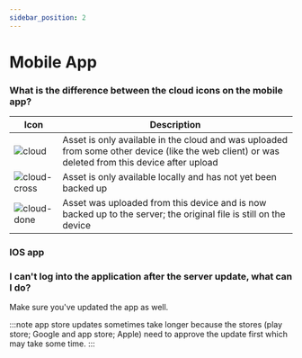 ```yaml
---
sidebar_position: 2
---
```


# Mobile App

### What is the difference between the cloud icons on the mobile app?

| Icon                               | Description                                                                                                                                     |
| ---------------------------------- | ----------------------------------------------------------------------------------------------------------------------------------------------- |
| ![cloud](/img/cloud.svg)           | Asset is only available in the cloud and was uploaded from some other device (like the web client) or was deleted from this device after upload |
| ![cloud-cross](/img/cloud-off.svg) | Asset is only available locally and has not yet been backed up                                                                                  |
| ![cloud-done](/img/cloud-done.svg) | Asset was uploaded from this device and is now backed up to the server; the original file is still on the device                      |


### IOS app

 ### I can't log into the application after the server update, what can I do?
 Make sure you've updated the app as well.

:::note
app store updates sometimes take longer because the stores (play store; Google and app store; Apple)
need to approve the update first which may take some time.
:::